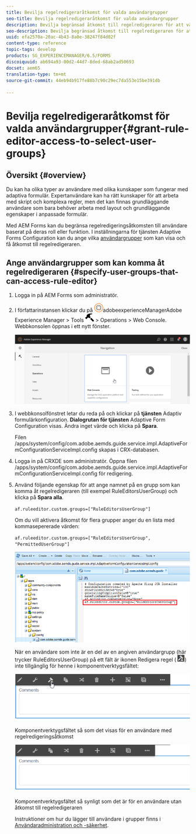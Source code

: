```yaml
---
title: Bevilja regelredigeraråtkomst för valda användargrupper
seo-title: Bevilja regelredigeraråtkomst för valda användargrupper
description: Bevilja begränsad åtkomst till regelredigeraren för att välja användargrupper.
seo-description: Bevilja begränsad åtkomst till regelredigeraren för att välja användargrupper.
uuid: efa2570a-20ac-4b43-8a0e-38247f84d02f
content-type: reference
topic-tags: develop
products: SG_EXPERIENCEMANAGER/6.5/FORMS
discoiquuid: ab694a93-00d2-44d7-8ded-68ab2ad50693
docset: aem65
translation-type: tm+mt
source-git-commit: 44eb94b917fe88b7c90c29ec7da553e15be391db

---
```



# Bevilja regelredigeraråtkomst för valda användargrupper{#grant-rule-editor-access-to-select-user-groups}

## Översikt {#overview}

Du kan ha olika typer av användare med olika kunskaper som fungerar med adaptiva formulär. Expertanvändare kan ha rätt kunskaper för att arbeta med skript och komplexa regler, men det kan finnas grundläggande användare som bara behöver arbeta med layout och grundläggande egenskaper i anpassade formulär.

Med AEM Forms kan du begränsa regelredigeringsåtkomsten till användare baserat på deras roll eller funktion. I inställningarna för tjänsten Adaptive Forms Configuration kan du ange vilka [användargrupper](/help/sites-administering/security.md) som kan visa och få åtkomst till regelredigeraren.

## Ange användargrupper som kan komma åt regelredigeraren {#specify-user-groups-that-can-access-rule-editor}

1. Logga in på AEM Forms som administratör.
1. I författarinstansen klickar du på ![](assets/adobeexperiencemanager.png)adobeexperienceManagerAdobe Experience Manager > Tools ![hammer](assets/hammer.png) > Operations > Web Console. Webbkonsolen öppnas i ett nytt fönster.

   ![1-2](assets/1-2.png)

1. I webbkonsolfönstret letar du reda på och klickar på **tjänsten** Adaptiv formulärkonfiguration. **Dialogrutan för tjänsten** Adaptive Form Configuration visas. Ändra inget värde och klicka på **Spara**.

   Filen /apps/system/config/com.adobe.aemds.guide.service.impl.AdaptiveFormConfigurationServiceImpl.config skapas i CRX-databasen.

1. Logga in på CRXDE som administratör. Öppna filen /apps/system/config/com.adobe.aemds.guide.service.impl.AdaptiveFormConfigurationServiceImpl.config för redigering.
1. Använd följande egenskap för att ange namnet på en grupp som kan komma åt regelredigeraren (till exempel RuleEditorsUserGroup) och klicka på **Spara alla**.

   `af.ruleeditor.custom.groups=["RuleEditorsUserGroup"]`

   Om du vill aktivera åtkomst för flera grupper anger du en lista med kommasepererade värden:

   `af.ruleeditor.custom.groups=["RuleEditorsUserGroup", "PermittedUserGroup"]`

   ![Skapa användare](assets/create_user_new.png)

   När en användare som inte är en del av en angiven användargrupp (här trycker RuleEditorsUserGroup) på ett fält är ikonen Redigera regel ( ![edit-rules1](assets/edit-rules1.png)) inte tillgänglig för henne i komponentverktygsfältet:

   ![componentsstoolbarwithre](assets/componentstoolbarwithre.png)

   Komponentverktygsfältet så som det visas för en användare med regelredigeringsåtkomst

   ![componentsstoolbarwithout](assets/componentstoolbarwithoutre.png)

   Komponentverktygsfältet så synligt som det är för en användare utan åtkomst till regelredigeraren

   Instruktioner om hur du lägger till användare i grupper finns i [Användaradministration och -säkerhet](/help/sites-administering/security.md).

